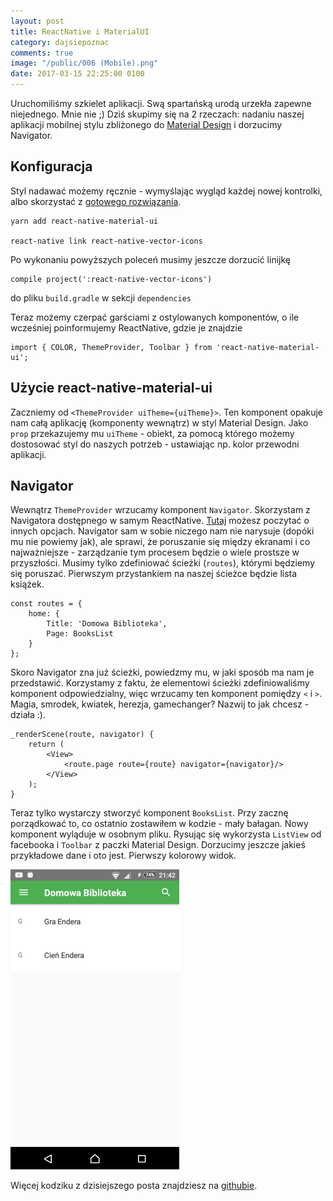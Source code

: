 ```yaml
---
layout: post
title: ReactNative i MaterialUI
category: dajsiepoznac
comments: true
image: "/public/006 (Mobile).png"
date: 2017-03-15 22:25:00 0100
---
```


Uruchomiliśmy szkielet aplikacji. Swą spartańską urodą urzekła zapewne niejednego. Mnie nie ;) Dziś skupimy się na 2 rzeczach: nadaniu naszej aplikacji mobilnej stylu zbliżonego do [Material Design](https://material.io/guidelines/) i dorzucimy Navigator.

## Konfiguracja
Styl nadawać możemy ręcznie - wymyślając wygląd każdej nowej kontrolki, albo skorzystać z [gotowego rozwiązania](https://github.com/xotahal/react-native-material-ui). 

    yarn add react-native-material-ui

    react-native link react-native-vector-icons

Po wykonaniu powyższych poleceń musimy jeszcze dorzucić linijkę

    compile project(':react-native-vector-icons')

do pliku `build.gradle` w sekcji `dependencies`

Teraz możemy czerpać garściami z ostylowanych komponentów, o ile wcześniej poinformujemy ReactNative, gdzie je znajdzie

    import { COLOR, ThemeProvider, Toolbar } from 'react-native-material-ui';

## Użycie react-native-material-ui
Zaczniemy od `<ThemeProvider uiTheme={uiTheme}>`. Ten komponent opakuje nam całą aplikację (komponenty wewnątrz) w styl Material Design. Jako `prop` przekazujemy mu `uiTheme` - obiekt, za pomocą którego możemy dostosować styl do naszych potrzeb - ustawiając np. kolor przewodni aplikacji.

## Navigator
Wewnątrz `ThemeProvider` wrzucamy komponent `Navigator`.  Skorzystam z Navigatora dostępnego w samym ReactNative. [Tutaj](https://facebook.github.io/react-native/docs/navigation.html) możesz poczytać o innych opcjach. Navigator sam w sobie niczego nam nie narysuje (dopóki mu nie powiemy jak), ale sprawi, że poruszanie się między ekranami i co najważniejsze - zarządzanie tym procesem będzie o wiele prostsze w przyszłości. Musimy tylko zdefiniować ścieżki (`routes`), którymi będziemy się poruszać. Pierwszym przystankiem na naszej ścieżce będzie lista książek. 

    const routes = {
        home: {
            Title: 'Domowa Biblioteka',
            Page: BooksList
        }
    };


Skoro Navigator zna już ścieżki, powiedzmy mu, w jaki sposób ma nam je przedstawić.
Korzystamy z faktu, że elementowi ścieżki zdefiniowaliśmy komponent odpowiedzialny, więc wrzucamy ten komponent pomiędzy `<` i `>`. Magia, smrodek, kwiatek, herezja, gamechanger? Nazwij to jak chcesz - działa :).

    _renderScene(route, navigator) {
        return ( 
            <View>
                <route.page route={route} navigator={navigator}/>
            </View>
        );
    }

Teraz tylko wystarczy stworzyć komponent `BooksList`. Przy zacznę porządkować to, co ostatnio zostawiłem w kodzie - mały bałagan. Nowy komponent wyląduje w osobnym pliku. Rysując się wykorzysta `ListView` od facebooka i `Toolbar` z paczki Material Design. Dorzucimy jeszcze jakieś przykładowe dane i oto jest. Pierwszy kolorowy widok.

<img class="postImage" src="/public/006 (Mobile).png" />

Więcej kodziku z dzisiejszego posta znajdziesz na [githubie](https://github.com/slawciu/home-library/tree/master/HomeLibraryMobile).